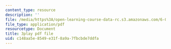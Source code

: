 ```yaml
---
content_type: resource
description: ''
file: /media/https%3A/open-learning-course-data-rc.s3.amazonaws.com/6-003-signals-and-systems-fall-2011/c148aa5e8549e31f8a9a7fbcbde7ddfa_1El4znkRH0g.pdf
file_type: application/pdf
resourcetype: Document
title: 3play pdf file
uid: c148aa5e-8549-e31f-8a9a-7fbcbde7ddfa
---
```

